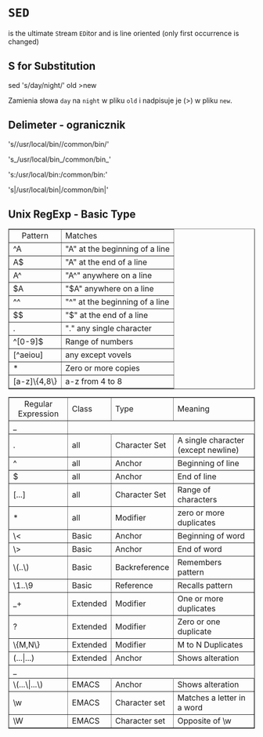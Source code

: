 # `SED`
is the ultimate `S`tream `ED`itor and is line oriented (only first occurrence is changed)

## S for Substitution
sed 's/day/night/' old >new

Zamienia słowa `day` na `night` w pliku `old` i nadpisuje je (>) w pliku `new`.

## Delimeter - ogranicznik
's/\/usr\/local\/bin/\/common\/bin/'

's_/usr/local/bin_/common/bin_'

's:/usr/local/bin:/common/bin:'

's|/usr/local/bin|/common/bin|'

## Unix RegExp - Basic Type

<table border="">
	<tbody><tr>
		<td align="center">Pattern</td>
		<td>Matches</td>
	</tr>
	<tr>
		<td align="left">^A</td>
		<td align="left">"A" at the beginning of a line</td>
	</tr>
	<tr>
		<td align="left">A$</td>
		<td align="left">"A" at the end of a line</td>
	</tr>
	<tr>
		<td align="left">A^</td>
		<td align="left">"A^" anywhere on a line</td>
	</tr>
	<tr>
		<td align="left">$A</td>
		<td align="left">"$A" anywhere on a line</td>
	</tr>
	<tr>
		<td align="left">^^</td>
		<td align="left">"^" at the beginning of a line</td>
	</tr>
	<tr>
		<td align="left">$$</td>
		<td align="left">"$" at the end of a line</td>
	</tr>
    <tr>
		<td align="left">.</td>
		<td align="left">"." any single character</td>
	</tr>
    <tr>
		<td align="left">^[0-9]$</td>
		<td align="left">Range of numbers</td>
	</tr>
    </tr>
    <tr>
		<td align="left">[^aeiou]</td>
		<td align="left">any except vovels</td>
	</tr>
	<tr>
		<td align="left">*</td>
		<td align="left">Zero or more copies</td>
	</tr>
	<tr>
		<td align="left">[a-z]\{4,8\}</td>
		<td align="left">a-z from 4 to 8</td>
	</tr>
</tbody>
</table>
<table border="">
	<tbody><tr>
		<td align="center">Regular Expression</td>
		<td>Class</td>
		<td>Type</td>
		<td>Meaning</td>
	</tr>
	<tr>
		<td align="left">_</td>
	</tr>
	<tr>
		<td align="left">.</td>
		<td align="left">all</td>
		<td align="left">Character Set</td>
		<td align="left">A single character (except newline)</td>
	</tr>
	<tr>
		<td align="left">^</td>
		<td align="left">all</td>
		<td align="left">Anchor</td>
		<td align="left">Beginning of line</td>
	</tr>
	<tr>
		<td align="left">$</td>
		<td align="left">all</td>
		<td align="left">Anchor</td>
		<td align="left">End of line</td>
	</tr>
	<tr>
		<td align="left">[...]</td>
		<td align="left">all</td>
		<td align="left">Character Set</td>
		<td align="left">Range of characters</td>
	</tr>
	<tr>
		<td align="left">*</td>
		<td align="left">all</td>
		<td align="left">Modifier</td>
		<td align="left">zero or more duplicates</td>
	</tr>
	<tr>
		<td align="left">\&lt;</td>
		<td align="left">Basic</td>
		<td align="left">Anchor</td>
		<td align="left">Beginning of word</td>
	</tr>
	<tr>
		<td align="left">\&gt;</td>
		<td align="left">Basic</td>
		<td align="left">Anchor</td>
		<td align="left">End of word</td>
	</tr>
	<tr>
		<td align="left">\(..\)</td>
		<td align="left">Basic</td>
		<td align="left">Backreference</td>
		<td align="left">Remembers pattern</td>
	</tr>
	<tr>
		<td align="left">\1..\9</td>
		<td align="left">Basic</td>
		<td align="left">Reference</td>
		<td align="left">Recalls pattern</td>
	</tr>
	<tr>
		<td align="left">_+</td>
		<td align="left">Extended</td>
		<td align="left">Modifier</td>
		<td align="left">One or more duplicates</td>
	</tr>
	<tr>
		<td align="left">?</td>
		<td align="left">Extended</td>
		<td align="left">Modifier</td>
		<td align="left">Zero or one duplicate</td>
	</tr>
	<tr>
		<td align="left">\{M,N\}</td>
		<td align="left">Extended</td>
		<td align="left">Modifier</td>
		<td align="left">M to N Duplicates</td>
	</tr>
	<tr>
		<td align="left">(...|...)</td>
		<td align="left">Extended</td>
		<td align="left">Anchor</td>
		<td align="left">Shows alteration</td>
	</tr>
	<tr>
		<td align="left">_</td>
	</tr>
	<tr>
		<td align="left">\(...\|...\)</td>
		<td align="left">EMACS</td>
		<td align="left">Anchor</td>
		<td align="left">Shows alteration</td>
	</tr>
	<tr>
		<td align="left">\w</td>
		<td align="left">EMACS</td>
		<td align="left">Character set</td>
		<td align="left">Matches a letter in a word</td>
	</tr>
	<tr>
		<td align="left">\W</td>
		<td align="left">EMACS</td>
		<td align="left">Character set</td>
		<td align="left">Opposite of \w</td>
	</tr>
</tbody></table>
